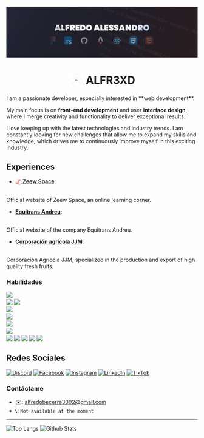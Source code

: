 ![Alfr3XD_BANNER](/assets/banner.png)
<h1 align="center"> 
  <img 
    alt="LOGO" 
    width="38" 
    heigth="38" 
    align="top"
    src="./assets/Alfr3XD_logo.svg"
  >
  ALFR3XD
</h1>
I am a passionate developer, especially interested in **web development**. 

My main focus is on **front-end development** and user **interface design**, where I merge creativity and functionality to deliver exceptional results.

I love keeping up with the latest technologies and industry trends. I am constantly looking for new challenges that allow me to expand my skills and knowledge, which drives me to continuously improve myself in this exciting industry.

## Experiences
- [<img alt="zeew-logo" src="./assets/zeew-logo.png" width="15" heigth="15" align="center" /> **Zeew Space**](https://zeew.space):
<br/>
Official website of Zeew Space, an online learning corner. 

- [**Equitrans Andreu**](https://equitransandreu.com/): 
<br/>
Official website of the company Equitrans Andreu.

- [**Corporación agrícola JJM**](https://corporacionagricolajjm.com/): 
<br/>
Corporación Agrícola JJM, specialized in the production and export of high quality fresh fruits. 

### Habilidades
<code><img height="32" src="https://user-images.githubusercontent.com/25181517/183568594-85e280a7-0d7e-4d1a-9028-c8c2209e073c.png"/></code>
<code> <img height="32" src="https://user-images.githubusercontent.com/25181517/183890598-19a0ac2d-e88a-4005-a8df-1ee36782fde1.png" /></code>
<code><img height="32" src="https://user-images.githubusercontent.com/25181517/117447155-6a868a00-af3d-11eb-9cfe-245df15c9f3f.png"/></code>
<code> <img height="32" src="https://user-images.githubusercontent.com/25181517/183897015-94a058a6-b86e-4e42-a37f-bf92061753e5.png" /></code>
<code> <img height="32" src="https://github.com/marwin1991/profile-technology-icons/assets/54946572/397c0300-2e47-464e-81eb-6e991c9255fc" /></code>
<code> <img height="32" src="https://github.com/marwin1991/profile-technology-icons/assets/136815194/5f8c622c-c217-4649-b0a9-7e0ee24bd704" /></code>
<code> <img height="32" src="https://user-images.githubusercontent.com/25181517/192158954-f88b5814-d510-4564-b285-dff7d6400dad.png" /></code>
<code> <img height="32" src="https://user-images.githubusercontent.com/25181517/183898674-75a4a1b1-f960-4ea9-abcb-637170a00a75.png" /></code>
<code><img height="32" src="https://user-images.githubusercontent.com/25181517/202896760-337261ed-ee92-4979-84c4-d4b829c7355d.png"/></code>
<code><img height="32" src="https://user-images.githubusercontent.com/25181517/192108372-f71d70ac-7ae6-4c0d-8395-51d8870c2ef0.png"/></code>
<code><img height="32" src="https://user-images.githubusercontent.com/25181517/183896128-ec99105a-ec1a-4d85-b08b-1aa1620b2046.png"/></code>
<code><img height="32" src="https://user-images.githubusercontent.com/25181517/182884177-d48a8579-2cd0-447a-b9a6-ffc7cb02560e.png"/></code>


## Redes Sociales

[![Discord](https://img.shields.io/badge/Discord-%235865F2.svg?style=for-the-badge&logo=discord&logoColor=white)](https://discordapp.com/users/557027841905000451)
[![Facebook](https://img.shields.io/badge/Facebook-%231877F2.svg?style=for-the-badge&logo=Facebook&logoColor=white)](https://www.facebook.com/Alfr3Xd/)
[![Instagram](https://img.shields.io/badge/Instagram-%23E4405F.svg?style=for-the-badge&logo=Instagram&logoColor=white)](https://www.instagram.com/alfr3xd)
[![LinkedIn](https://img.shields.io/badge/linkedin-%230077B5.svg?style=for-the-badge&logo=linkedin&logoColor=white)](https://www.linkedin.com/in/alfr3xd/)
[![TikTok](https://img.shields.io/badge/TikTok-%23000000.svg?style=for-the-badge&logo=TikTok&logoColor=white)](https://www.tiktok.com/@alfr3xd)

### Contáctame
- ✉️: alfredobecerra3002@gmail.com
- 📞: `Not available at the moment`

---
![Top Langs](https://github-readme-stats.vercel.app/api/top-langs/?username=Alfr3XD&layout=compact&theme=dark&hide_border=true)
![Github Stats](https://github-readme-stats.vercel.app/api?username=Alfr3XD&show_icons=true&hide_border=true&theme=dark)

